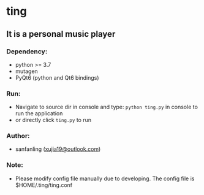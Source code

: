 # ting
## It is a personal music player

### Dependency:
* python >= 3.7
* mutagen
* PyQt6 (python and Qt6 bindings)

### Run:
* Navigate to source dir in console and type: `python ting.py` in console to run the application
* or directly click `ting.py` to run

### Author:
* sanfanling (xujia19@outlook.com)

### Note:
* Please modify config file manually due to developing. The config file is $HOME/.ting/ting.conf
